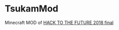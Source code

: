 # TsukamMod
  
Minecraft MOD of [HACK TO THE FUTURE 2018 final](https://atcoder.jp/contests/future-contest-2018-final-open/tasks/future_contest_2018_final_a
)
